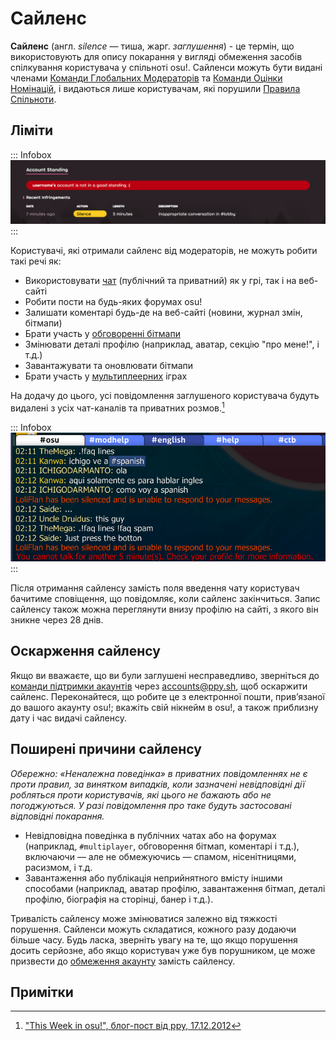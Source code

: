 # Сайленс

**Сайленс** (англ. *silence* — тиша, жарг. *заглушення*) - це термін, що використовують для опису покарання у вигляді обмеження засобів спілкування користувача у спільноті osu!. Сайленси можуть бути видані членами [Команди Глобальних Модераторів](/wiki/People/Global_Moderation_Team) та [Команди Оцінки Номінацій](/wiki/People/Nomination_Assessment_Team), і видаються лише користувачам, які порушили [Правила Спільноти](/wiki/Rules).

## Ліміти

::: Infobox
![](img/silence-profile.png "Запис про сайленс на сторінці профілю")
:::

Користувачі, які отримали сайленс від модераторів, не можуть робити такі речі як:

- Використовувати [чат](/wiki/Client/Interface/Chat_console) (публічний та приватний) як у грі, так і на веб-сайті
- Робити пости на будь-яких форумах osu!
- Залишати коментарі будь-де на веб-сайті (новини, журнал змін, бітмапи)
- Брати участь у [обговоренні бітмапи](/wiki/Beatmap_discussion)
- Змінювати деталі профілю (наприклад, аватар, секцію "про мене!", і т.д.)
- Завантажувати та оновлювати бітмапи
- Брати участь у [мультиплеерних](/wiki/Client/Interface/Multiplayer) іграх

На додачу до цього, усі повідомлення заглушеного користувача будуть видалені з усіх чат-каналів та приватних розмов.[^chat-cleanup]

::: Infobox
![](img/silence-ingame.png "Попередження про сайленс у чаті")
:::

Після отримання сайленсу замість поля введення чату користувач бачитиме сповіщення, що повідомляє, коли сайленс закінчиться. Запис сайленсу також можна переглянути внизу профілю на сайті, з якого він зникне через 28 днів.

## Оскарження сайленсу

Якщо ви вважаєте, що ви були заглушені несправедливо, зверніться до [команди підтримки акаунтів](/wiki/People/Account_support_team#accounts@ppy.sh) через [accounts@ppy.sh](mailto:accounts@ppy.sh), щоб оскаржити сайленс. Переконайтеся, що робите це з електронної пошти, прив’язаної до вашого акаунту osu!; вкажіть свій нікнейм в osu!, а також приблизну дату і час видачі сайленсу.

## Поширені причини сайленсу

*Обережно: «Неналежна поведінка» в приватних повідомленнях не є проти правил, за винятком випадків, коли зазначені невідповідні дії робляться проти користувачів, які цього не бажають або не погоджуються. У разі повідомлення про таке будуть застосовані відповідні покарання.*

- Невідповідна поведінка в публічних чатах або на форумах (наприклад, `#multiplayer`, обговорення бітмап, коментарі і т.д.), включаючи — але не обмежуючись — спамом, нісенітницями, расизмом, і т.д.
- Завантаження або публікація неприйнятного вмісту іншими способами (наприклад, аватар профілю, завантаження бітмап, деталі профілю, біографія на сторінці, банер і т.д.).

Тривалість сайленсу може змінюватися залежно від тяжкості порушення. Сайленси можуть складатися, кожного разу додаючи більше часу. Будь ласка, зверніть увагу на те, що якщо порушення досить серйозне, або якщо користувач уже був порушником, це може призвести до [обмеження акаунту](/wiki/Help_centre/Account_restrictions) замість сайленсу.

## Примітки

[^chat-cleanup]: ["This Week in osu!", блог-пост від ppy, 17.12.2012](https://blog.ppy.sh/post/38114063519/this-week-in-osu-5)
